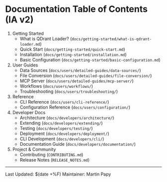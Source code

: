 # Documentation Table of Contents (IA v2)
1) Getting Started
   - What is QDrant Loader? (`docs/getting-started/what-is-qdrant-loader.md`)
   - Quick Start (`docs/getting-started/quick-start.md`)
   - Installation (`docs/getting-started/installation.md`)
   - Basic Configuration (`docs/getting-started/basic-configuration.md`)
2) User Guides
   - Data Sources (`docs/users/detailed-guides/data-sources/`)
   - File Conversion (`docs/users/detailed-guides/file-conversion/`)
   - MCP Server (`docs/users/detailed-guides/mcp-server/`)
   - Workflows (`docs/users/workflows/`)
   - Troubleshooting (`docs/users/troubleshooting/`)
3) Reference
   - CLI Reference (`docs/users/cli-reference/`)
   - Configuration Reference (`docs/users/configuration/`)
4) Developer Docs
   - Architecture (`docs/developers/architecture/`)
   - Extending (`docs/developers/extending/`)
   - Testing (`docs/developers/testing/`)
   - Deployment (`docs/developers/deployment/`)
   - CLI Development (`docs/developers/cli/`)
   - Documentation Guide (`docs/developers/documentation/`)
5) Project & Community
   - Contributing (`CONTRIBUTING.md`)
   - Release Notes (`RELEASE_NOTES.md`)
---
Last Updated: $(date +%F)
Maintainer: Martin Papy
